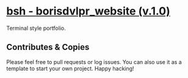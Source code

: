 # [bsh - borisdvlpr_website (v.1.0)](https://borisdev.net)

Terminal style portfolio.

## Contributes & Copies

Please feel free to pull requests or log issues. You can also use it as a template to start your own project. Happy hacking!
